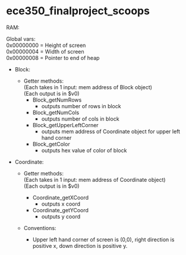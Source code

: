 # ece350_finalproject_scoops

RAM:  
  
Global vars:  
0x00000000 = Height of screen  
0x00000004 = Width of screen  
0x00000008 = Pointer to end of heap  
  
  
- Block:  
  - Getter methods:  
      (Each takes in 1 input: mem address of Block object)  
      (Each output is in $v0)  
      - Block_getNumRows  
        - outputs number of rows in block  
      - Block_getNumCols  
        - outputs number of cols in block  
      - Block_getUpperLeftCorner  
        - outputs mem address of Coordinate object for upper left hand corner  
      - Block_getColor  
        - outputs hex value of color of block  

- Coordinate:  
  - Getter methods:  
      (Each takes in 1 input: mem address of Coordinate object)     
      (Each output is in $v0)  
      - Coordinate_getXCoord
        - outputs x coord
      - Coordinate_getYCoord
        - outputs y coord
        
  - Conventions:
      - Upper left hand corner of screen is (0,0), right direction is positive x, down direction is positive y.
        

      

